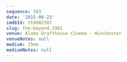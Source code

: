 ```yaml
---
sequence: 503
date: '2015-06-23'
imdbId: tt0082307
slug: the-beyond-1981
venue: Alamo Drafthouse Cinema - Winchester
venueNotes: null
medium: 35mm
mediumNotes: null
---
```


